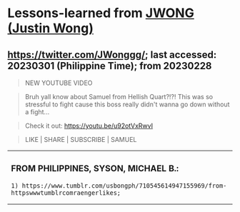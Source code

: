 # Lessons-learned from [JWONG (Justin Wong)](https://twitter.com/JWonggg?ref_src=twsrc%5Egoogle%7Ctwcamp%5Eserp%7Ctwgr%5Eauthor)

## https://twitter.com/JWonggg/; last accessed: 20230301 (Philippine Time); from 20230228

> NEW YOUTUBE VIDEO

> Bruh yall know about Samuel from Hellish Quart?!?!  This was so stressful to fight cause this boss really didn't wanna go down without a fight...

> Check it out: https://youtu.be/u92otVxRwvI

> LIKE | SHARE | SUBSCRIBE | SAMUEL


   <table>
 <tr><td>
 
### FROM PHILIPPINES, SYSON, MICHAEL B.:

    1) https://www.tumblr.com/usbongph/710545614947155969/from-httpswwwtumblrcomraengerlikes;
   
   
  </td></tr>
</table>
   


